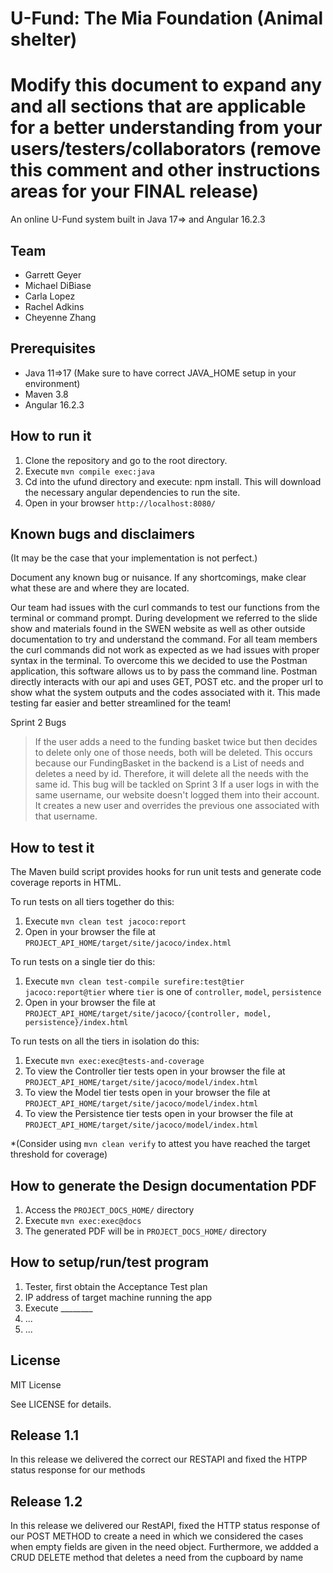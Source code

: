 # U-Fund: The Mia Foundation (Animal shelter)
# Modify this document to expand any and all sections that are applicable for a better understanding from your users/testers/collaborators (remove this comment and other instructions areas for your FINAL release)

An online U-Fund system built in Java 17=> and Angular 16.2.3
  
## Team

- Garrett Geyer
- Michael DiBiase
- Carla Lopez
- Rachel Adkins
- Cheyenne Zhang

## Prerequisites

- Java 11=>17 (Make sure to have correct JAVA_HOME setup in your environment)
- Maven 3.8
- Angular 16.2.3


## How to run it

1. Clone the repository and go to the root directory.
2. Execute `mvn compile exec:java`
3. Cd into the ufund directory and execute: npm install. This will download the necessary angular dependencies to run the site.
4. Open in your browser `http://localhost:8080/`


## Known bugs and disclaimers
(It may be the case that your implementation is not perfect.)

Document any known bug or nuisance.
If any shortcomings, make clear what these are and where they are located.

Our team had issues with the curl commands to test our functions from the terminal or command prompt. During development we referred to the slide show and materials found in the SWEN website as well as other outside documentation to try and understand the command. For all team members the curl commands did not work as expected as we had issues with proper syntax in the terminal. To overcome this we decided to use the Postman application, this software allows us to by pass the command line. Postman directly interacts with our api and uses GET, POST etc. and the proper url to show what the system outputs and the codes associated with it. This made testing far easier and better streamlined for the team!

Sprint 2 Bugs

> If the user adds a need to the funding basket twice but then decides to delete only one of those needs, both will be deleted. This occurs because our FundingBasket in the backend is a List of needs and deletes a need by id. Therefore, it will delete all the needs with the same id. This bug will be tackled on Sprint 3
> If a user logs in with the same username, our website doesn't logged them into their account. It creates a new user and overrides the previous one associated with that username.
## How to test it

The Maven build script provides hooks for run unit tests and generate code coverage
reports in HTML.

To run tests on all tiers together do this:

1. Execute `mvn clean test jacoco:report`
2. Open in your browser the file at `PROJECT_API_HOME/target/site/jacoco/index.html`

To run tests on a single tier do this:

1. Execute `mvn clean test-compile surefire:test@tier jacoco:report@tier` where `tier` is one of `controller`, `model`, `persistence`
2. Open in your browser the file at `PROJECT_API_HOME/target/site/jacoco/{controller, model, persistence}/index.html`

To run tests on all the tiers in isolation do this:

1. Execute `mvn exec:exec@tests-and-coverage`
2. To view the Controller tier tests open in your browser the file at `PROJECT_API_HOME/target/site/jacoco/model/index.html`
3. To view the Model tier tests open in your browser the file at `PROJECT_API_HOME/target/site/jacoco/model/index.html`
4. To view the Persistence tier tests open in your browser the file at `PROJECT_API_HOME/target/site/jacoco/model/index.html`

*(Consider using `mvn clean verify` to attest you have reached the target threshold for coverage)
  
  
## How to generate the Design documentation PDF

1. Access the `PROJECT_DOCS_HOME/` directory
2. Execute `mvn exec:exec@docs`
3. The generated PDF will be in `PROJECT_DOCS_HOME/` directory


## How to setup/run/test program 
1. Tester, first obtain the Acceptance Test plan
2. IP address of target machine running the app
3. Execute ________
4. ...
5. ...

## License

MIT License

See LICENSE for details.

## Release 1.1
In this release we delivered the correct our RESTAPI and fixed the HTPP status response for our methods

## Release 1.2
In this release we delivered our RestAPI, fixed the HTTP status response of our POST METHOD to create a need in which we considered the cases 
when empty fields are given in the need object. Furthermore, we addded a CRUD DELETE method that deletes a need from the cupboard by name
